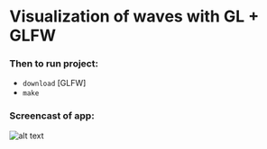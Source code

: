 # Visualization of waves with GL + GLFW
### Then to run project:
- `download` [GLFW]
- `make`

### Screencast of app:
![alt text](https://github.com/Acool4ik/Visualization-of-waves/blob/master/images/screencast.gif)
